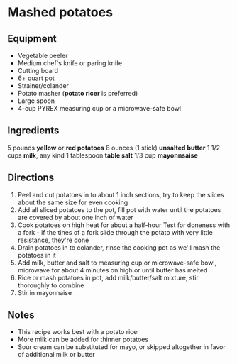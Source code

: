 # Mashed potatoes

## Equipment
- Vegetable peeler
- Medium chef's knife or paring knife
- Cutting board
- 6+ quart pot
- Strainer/colander
- Potato masher (**potato ricer** is preferred)
- Large spoon
- 4-cup PYREX measuring cup or a microwave-safe bowl

## Ingredients

5 pounds **yellow** or **red potatoes**
8 ounces (1 stick) **unsalted butter**
1 1/2 cups **milk**, any kind
1 tablespoon **table salt**
1/3 cup **mayonnsaise**
 
## Directions

 1. Peel and cut potatoes in to about 1 inch sections, try to keep the slices about the same size for even cooking
 2. Add all sliced potatoes to the pot, fill pot with water until the potatoes are covered by about one inch of water
 3. Cook potatoes on high heat for about a half-hour
	 Test for doneness with a fork - if the tines of a fork slide through the potato with very little resistance, they're done
 4.  Drain potatoes in to colander, rinse the cooking pot as we'll mash the potatoes in it
 5. Add milk, butter and salt to measuring cup or microwave-safe bowl, microwave for about 4 minutes on high or until butter has melted
 6. Rice or mash potatoes in pot, add milk/butter/salt mixture, stir thoroughly to combine
 7. Stir in mayonnaise

## Notes
 - This recipe works best with a potato ricer
 - More milk can be added for thinner potatoes
 - Sour cream can be substituted for mayo, or skipped altogether in favor of additional milk or butter
